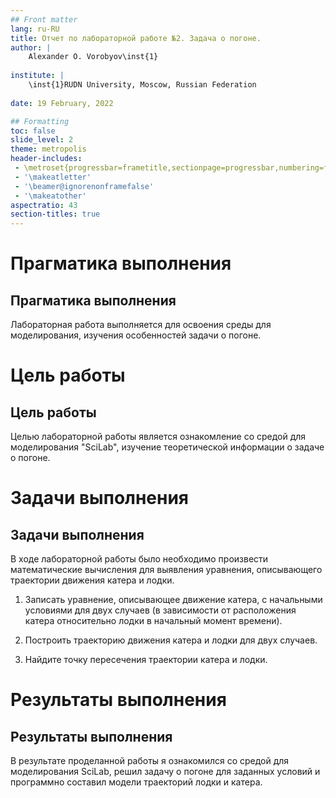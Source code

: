```yaml
---
## Front matter
lang: ru-RU
title: Отчет по лабораторной работе №2. Задача о погоне.
author: |
	Alexander O. Vorobyov\inst{1}
	
institute: |
	\inst{1}RUDN University, Moscow, Russian Federation
	
date: 19 February, 2022

## Formatting
toc: false
slide_level: 2
theme: metropolis
header-includes: 
 - \metroset{progressbar=frametitle,sectionpage=progressbar,numbering=fraction}
 - '\makeatletter'
 - '\beamer@ignorenonframefalse'
 - '\makeatother'
aspectratio: 43
section-titles: true
---
```


# Прагматика выполнения

## Прагматика выполнения

Лабораторная работа выполняется для освоения среды для моделирования, изучения особенностей задачи о погоне. 

# Цель работы

## Цель работы

Целью лабораторной работы является ознакомление со средой для моделирования "SciLab", изучение теоретической информации о задаче о погоне. 

# Задачи выполнения 

## Задачи выполнения 

В ходе лабораторной работы было необходимо произвести математические вычисления для выявления уравнения, описывающего траектории движения катера и лодки.  

1. Записать уравнение, описывающее движение катера, с начальными условиями для двух случаев (в зависимости от расположения катера относительно лодки в начальный момент времени).  

2. Построить траекторию движения катера и лодки для двух случаев.  

3. Найдите точку пересечения траектории катера и лодки. 

# Результаты выполнения 

## Результаты выполнения 

В результате проделанной работы я ознакомился со средой для моделирования SciLab, решил задачу о погоне для заданных условий и программно составил модели траекторий лодки и катера. 


